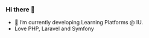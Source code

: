### Hi there 👋


- 🔭 I’m currently developing Learning Platforms @ IU.
- Love PHP, Laravel and Symfony

